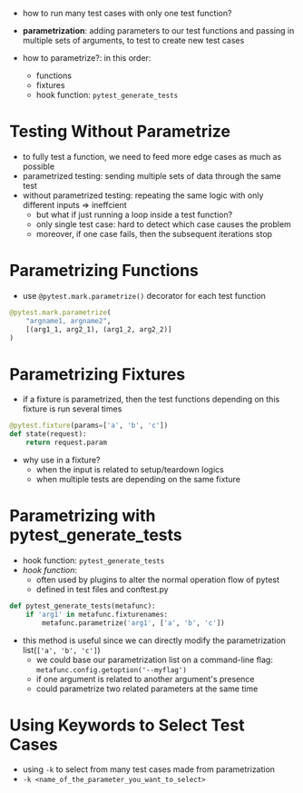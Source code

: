 - how to run many test cases with only one test function?
- **parametrization**: adding parameters to our test functions and passing in multiple sets of arguments, 
  to test to create new test cases

- how to parametrize?: in this order:
    - functions
    - fixtures
    - hook function: `pytest_generate_tests`

# Testing Without Parametrize
- to fully test a function, we need to feed more edge cases as much as possible
- parametrized testing: sending multiple sets of data through the same test
- without parametrized testing: repeating the same logic with only different inputs => ineffcient
    - but what if just running a loop inside a test function?
    - only single test case: hard to detect which case causes the problem
    - moreover, if one case fails, then the subsequent iterations stop

# Parametrizing Functions
- use `@pytest.mark.parametrize()` decorator for each test function

```py
@pytest.mark.parametrize(
    "argname1, argname2",
    [(arg1_1, arg2_1), (arg1_2, arg2_2)]
)
```

# Parametrizing Fixtures
- if a fixture is parametrized, then the test functions depending on this fixture is run several times

```py
@pytest.fixture(params=['a', 'b', 'c'])
def state(request):
    return request.param
```
- why use in a fixture?
    - when the input is related to setup/teardown logics
    - when multiple tests are depending on the same fixture

# Parametrizing with pytest_generate_tests
- hook function: `pytest_generate_tests`
- *hook function*: 
    - often used by plugins to alter the normal operation flow of pytest
    - defined in test files and conftest.py

```py
def pytest_generate_tests(metafunc):
    if 'arg1' in metafunc.fixturenames:
        metafunc.parametrize('arg1', ['a', 'b', 'c'])
```

- this method is useful since we can directly modify the parametrization list(`['a', 'b', 'c']`)
    - we could base our parametrization list on a command-line flag: `metafunc.config.getoption('--myflag')`
    - if one argument is related to another argument's presence
    - could parametrize two related parameters at the same time

# Using Keywords to Select Test Cases
- using `-k` to select from many test cases made from parametrization
- `-k <name_of_the_parameter_you_want_to_select>`
